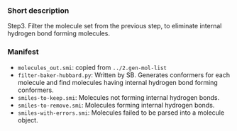 
### Short description
Step3. Filter the molecule set from the previous step, to eliminate internal hydrogen bond forming molecules.

### Manifest
- `molecules_out.smi`: copied from `../2.gen-mol-list`
- `filter-baker-hubbard.py`: Written by SB. Generates conformers for each molecule and find molecules having internal hydrogen bond forming conformers.  
- `smiles-to-keep.smi`: Molecules not forming internal hydrogen bonds.
- `smiles-to-remove.smi`: Molecules forming internal hydrogen bonds.
- `smiles-with-errors.smi`: Molecules failed to be parsed into a molecule object.